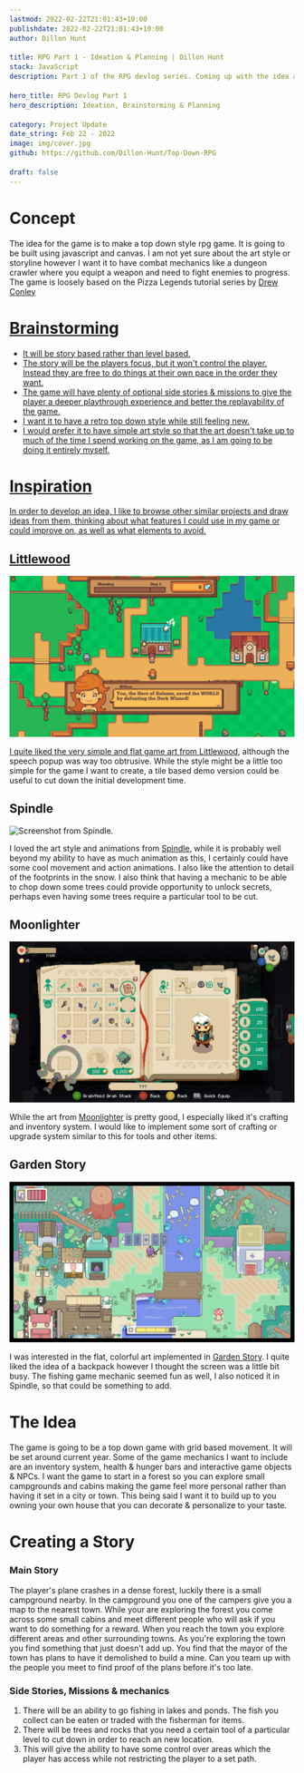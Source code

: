 ```yaml
---
lastmod: 2022-02-22T21:01:43+10:00
publishdate: 2022-02-22T21:01:43+10:00
author: Dillon Hunt

title: RPG Part 1 - Ideation & Planning | Dillon Hunt
stack: JavaScript
description: Part 1 of the RPG devlog series. Coming up with the idea and brainstorming the mechanics and storyline.

hero_title: RPG Devlog Part 1
hero_description: Ideation, Brainstorming & Planning

category: Project Update
date_string: Feb 22 - 2022
image: img/cover.jpg
github: https://github.com/Dillon-Hunt/Top-Down-RPG

draft: false
---
```


# Concept
The idea for the game is to make a top down style rpg game.
It is going to be built using javascript and canvas.
I am not yet sure about the art style or storyline however I want it to have combat mechanics like a dungeon crawler where you equipt a weapon and need to fight enemies to progress.
The game is loosely based on the Pizza Legends tutorial series by <a href='https://www.youtube.com/c/DrewConley/'>Drew Conley

# Brainstorming
- It will be story based rather than level based.
- The story will be the players focus, but it won't control the player. Instead they are free to do things at their own pace in the order they want.
- The game will have plenty of optional side stories & missions to give the player a deeper playthrough experience and better the replayability of the game.
- I want it to have a retro top down style while still feeling new.
- I would prefer it to have simple art style so that the art doesn't take up to much of the time I spend working on the game, as I am going to be doing it entirely myself.

# Inspiration
In order to develop an idea, I like to browse other similar projects and draw ideas from them, thinking about what features I could use in my game or could improve on, as well as what elements to avoid.

## Littlewood
![Screenshot from Littlewood.](./img/littlewood.jpg)

I quite liked the very simple and flat game art from [Littlewood](https://store.steampowered.com/app/894940/Littlewood/), although the speech popup was way too obtrusive.
While the style might be a little too simple for the game I want to create, a tile based demo version could be useful to cut down the initial development time.

## Spindle
<!-- ![Screenshot from Spindle.](./img/spindle.gif) -->
![Screenshot from Spindle.](./img/spindle-2.gif)

I loved the art style and animations from [Spindle](https://store.steampowered.com/app/1386750/Spindle/), while it is probably well beyond my ability to have as much animation as this, I certainly could have some cool movement and action animations. I also like the attention to detail of the footprints in the snow. I also think that having a mechanic to be able to chop down some trees could provide opportunity to unlock secrets, perhaps even having some trees require a particular tool to be cut.

## Moonlighter
<!-- ![Screenshot from Moonlighter.](./img/moonlighter.jpg) -->
![Screenshot from Moonlighter.](./img/moonlighter-2.jpg)

While the art from [Moonlighter](https://store.steampowered.com/app/606150/Moonlighter/) is pretty good, I especially liked it's crafting and inventory system. 
I would like to implement some sort of crafting or upgrade system similar to this for tools and other items.

## Garden Story</h3>
![Screenshot from Garden Story.Screenshot from Garden Story.](./img/garden-story.png)

I was interested in the flat, colorful art implemented in [Garden Story](https://store.steampowered.com/app/1062140/Garden_Story/). I quite liked the idea of a backpack however I thought the screen was a little bit busy. The fishing game mechanic seemed fun as well, I also noticed it in Spindle, so that could be something to add.

# The Idea
The game is going to be a top down game with grid based movement. 
It will be set around current year. 
Some of the game mechanics I want to include are an inventory system, health & hunger bars and interactive game objects & NPCs. I want the game to start in a forest so you can explore small campgrounds and cabins making the game feel more personal rather than having it set in a city or town.  This being said I want it to build up to you owning your own house that you can decorate & personalize to your taste.

# Creating a Story

### Main Story
The player's plane crashes in a dense forest, luckily there is a small campground nearby.
In the campground you one of the campers give you a map to the nearest town.
While your are exploring the forest you come across some small cabins and meet different people who will ask if you want to do something for a reward.
When you reach the town you explore different areas and other surrounding towns.
As you're exploring the town you find something that just doesn't add up.
You find that the mayor of the town has plans to have it demolished to build a mine.
Can you team up with the people you meet to find proof of the plans before it's too late.

### Side Stories, Missions & mechanics
1. There will be an ability to go fishing in lakes and ponds. The fish you collect can be eaten or traded with the fisherman for items.
2. There will be trees and rocks that you need a certain tool of a particular level to cut down in order to reach an new location.
3. This will give the ability to have some control over areas which the player has access while not restricting the player to a set path.